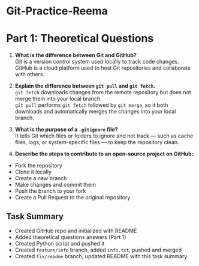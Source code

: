 # Git-Practice-Reema

# Part 1: Theoretical Questions

1. **What is the difference between Git and GitHub?**  
Git is a version control system used locally to track code changes.  
GitHub is a cloud platform used to host Git repositories and collaborate with others.

2. **Explain the difference between `git pull` and `git fetch`.**  
`git fetch` downloads changes from the remote repository but does not merge them into your local branch.  
`git pull` performs `git fetch` followed by `git merge`, so it both downloads and automatically merges the changes into your local branch.

3. **What is the purpose of a `.gitignore` file?**  
It tells Git which files or folders to ignore and not track — such as cache files, logs, or system-specific files — to keep the repository clean.

4. **Describe the steps to contribute to an open-source project on GitHub:**  
- Fork the repository  
- Clone it locally  
- Create a new branch  
- Make changes and commit them  
- Push the branch to your fork  
- Create a Pull Request to the original repository

## Task Summary

- Created GitHub repo and initialized with README  
- Added theoretical questions answers (Part 1)  
- Created Python script and pushed it  
- Created `feature/info` branch, added `info.txt`, pushed and merged  
- Created `fix/readme` branch, updated README with this task summary 